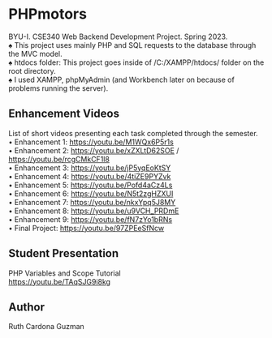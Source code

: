 # PHPmotors
BYU-I. CSE340 Web Backend Development Project. Spring 2023.<br>
♠ This project uses mainly PHP and SQL requests to the database through the MVC model.<br>
♠ htdocs folder: This project goes inside of /C:/XAMPP/htdocs/ folder on the root directory.<br>
♠ I used XAMPP, phpMyAdmin (and Workbench later on because of problems running the server).

## Enhancement Videos
List of short videos presenting each task completed through the semester.<br>
• Enhancement 1: https://youtu.be/M1WQx6P5r1s <br>
• Enhancement 2: https://youtu.be/xZXLtD62SOE / https://youtu.be/rcgCMkCF1l8 <br>
• Enhancement 3: https://youtu.be/jP5yqEoKtSY <br>
• Enhancement 4: https://youtu.be/4tiZE9PYZvk <br>
• Enhancement 5: https://youtu.be/Pofd4aCz4Ls <br>
• Enhancement 6: https://youtu.be/N5t2zgHZXUI <br>
• Enhancement 7: https://youtu.be/nkxYpq5J8MY <br>
• Enhancement 8: https://youtu.be/u9VCH_PRDmE <br>
• Enhancement 9: https://youtu.be/fN7zYo1bRNs <br>
• Final Project: https://youtu.be/97ZPEeSfNcw <br>

## Student Presentation
PHP Variables and Scope Tutorial <br>
https://youtu.be/TAqSJG9i8kg
## Author
Ruth Cardona Guzman
